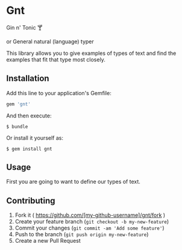 # Gnt

Gin n' Tonic :cocktail:

or General natural (language) typer

This library allows you to give examples of types of text and find the
examples that fit that type most closely.

## Installation

Add this line to your application's Gemfile:

```ruby
gem 'gnt'
```

And then execute:

    $ bundle

Or install it yourself as:

    $ gem install gnt

## Usage

First you are going to want to define our types of text.


## Contributing

1. Fork it ( https://github.com/[my-github-username]/gnt/fork )
2. Create your feature branch (`git checkout -b my-new-feature`)
3. Commit your changes (`git commit -am 'Add some feature'`)
4. Push to the branch (`git push origin my-new-feature`)
5. Create a new Pull Request
